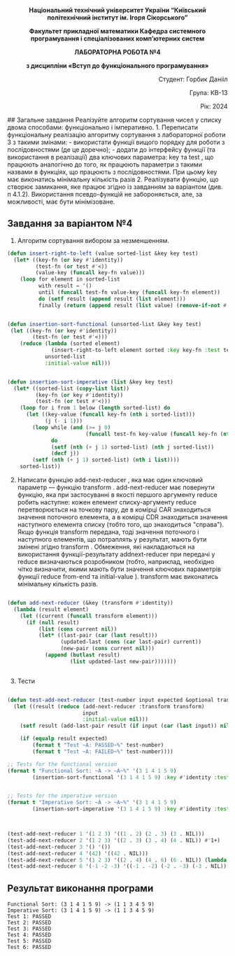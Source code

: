 <p align="center"><b>Національний технічний університет України “Київський політехнічний інститут ім. Ігоря Сікорського”</b></p>
<p align="center"><b>Факультет прикладної математики Кафедра системного програмування і спеціалізованих комп’ютерних систем</b></p>
<p align="center"><b>ЛАБОРАТОРНА РОБОТА №4</b></p>
<p align="center"><b>з дисципліни «Вступ до функціонального програмування»</b></p>

<div align="right">
    <p>Студент: Горбик Данііл</p>
    <p>Група: КВ-13</p>
    <p>Рік: 2024</p>
</div>
## Загальне завдання
Реалізуйте алгоритм сортування чисел у списку двома способами: функціонально і імперативно. 
1. Переписати функціональну реалізацію алгоритму сортування з лабораторної роботи 3 з такими змінами:
	- використати функції вищого порядку для роботи з послідовностями (де це доречно);
	- додати до інтерфейсу функції (та використання в реалізації) два ключових параметра: key та test , що працюють аналогічно до того, як працюють параметри з такими назвами в функціях, що працюють з послідовностями. При цьому key має виконатись мінімальну кількість разів
2. Реалізувати функцію, що створює замикання, яке працює згідно із завданням за варіантом (див. п 4.1.2). Використання псевдо-функцій не забороняється, але, за можливості, має бути мінімізоване.

## Завдання за варіантом №4

1. Алгоритм сортування вибором за незменшенням.

```lisp
(defun insert-right-to-left (value sorted-list &key key test)
  (let* ((key-fn (or key #'identity))
         (test-fn (or test #'<))
         (value-key (funcall key-fn value)))
    (loop for element in sorted-list
          with result = '()
          until (funcall test-fn value-key (funcall key-fn element))
          do (setf result (append result (list element)))
          finally (return (append result (list value) (remove-if-not #'identity sorted-list :start (length result)))))))


(defun insertion-sort-functional (unsorted-list &key key test)
 (let ((key-fn (or key #'identity))
        (test-fn (or test #'<)))
    (reduce (lambda (sorted element)
              (insert-right-to-left element sorted :key key-fn :test test-fn))
            unsorted-list
            :initial-value nil)))


(defun insertion-sort-imperative (list &key key test)
  (let* ((sorted-list (copy-list list))
         (key-fn (or key #'identity))
         (test-fn (or test #'<)))
    (loop for i from 1 below (length sorted-list) do
      (let ((key-value (funcall key-fn (nth i sorted-list)))
            (j (- i 1)))
        (loop while (and (>= j 0)
                         (funcall test-fn key-value (funcall key-fn (nth j sorted-list))))
              do
              (setf (nth (+ j 1) sorted-list) (nth j sorted-list))
              (decf j))
        (setf (nth (+ j 1) sorted-list) (nth i list))))
    sorted-list))

```

2. Написати функцію add-next-reducer , яка має один ключовий параметр — функцію transform . add-next-reducer має повернути функцію, яка при застосуванні в якості першого аргументу reduce робить наступне: кожен елемент списку-аргументу reduce перетворюється на точкову пару, де в комірці CAR знаходиться значення поточного елемента, а в комірці CDR знаходиться значення наступного елемента списку (тобто того, що знаходиться "справа"). Якщо функція transform передана, тоді значення поточного і наступного елементів, що потраплять у результат, мають бути змінені згідно transform . Обмеження, які накладаються на використання функції-результату addnext-reducer при передачі у reduce визначаються розробником (тобто, наприклад, необхідно чітко визначити, якими мають бути значення ключових параметрів функції reduce from-end та initial-value ). transform має виконатись мінімальну кількість разів.

```lisp

(defun add-next-reducer (&key (transform #'identity))
  (lambda (result element)
    (let ((current (funcall transform element)))
      (if (null result)
          (list (cons current nil))
          (let* ((last-pair (car (last result)))
                 (updated-last (cons (car last-pair) current))
                 (new-pair (cons current nil)))
            (append (butlast result)
                    (list updated-last new-pair)))))))



```

3. Тести

```lisp

(defun test-add-next-reducer (test-number input expected &optional transform)
  (let ((result (reduce (add-next-reducer :transform transform)
                        input
                        :initial-value nil)))
    (setf result (add-last-pair result (if input (car (last input)) nil) transform))

    (if (equalp result expected)
        (format t "Test ~A: PASSED~%" test-number)
        (format t "Test ~A: FAILED~%" test-number))))

;; Tests for the functional version
(format t "Functional Sort: ~A -> ~A~%" '(3 1 4 1 5 9)
        (insertion-sort-functional '(3 1 4 1 5 9) :key #'identity :test #'<))


;; Tests for the imperative version
(format t "Imperative Sort: ~A -> ~A~%" '(3 1 4 1 5 9)
        (insertion-sort-imperative '(3 1 4 1 5 9) :key #'identity :test #'<))



(test-add-next-reducer 1 '(1 2 3) '((1 . 2) (2 . 3) (3 . NIL)))
(test-add-next-reducer 2 '(1 2 3) '((2 . 3) (3 . 4) (4 . NIL)) #'1+)
(test-add-next-reducer 3 '() '())
(test-add-next-reducer 4 '(42) '((42 . NIL)))
(test-add-next-reducer 5 '(1 2 3) '((2 . 4) (4 . 6) (6 . NIL)) (lambda (x) (* 2 x)))
(test-add-next-reducer 6 '(-1 -2 -3) '((-1 . -2) (-2 . -3) (-3 . NIL)))

```

## Результат виконання програми

```
Functional Sort: (3 1 4 1 5 9) -> (1 1 3 4 5 9)
Imperative Sort: (3 1 4 1 5 9) -> (1 1 3 4 5 9)
Test 1: PASSED
Test 2: PASSED
Test 3: PASSED
Test 4: PASSED
Test 5: PASSED
Test 6: PASSED
```
